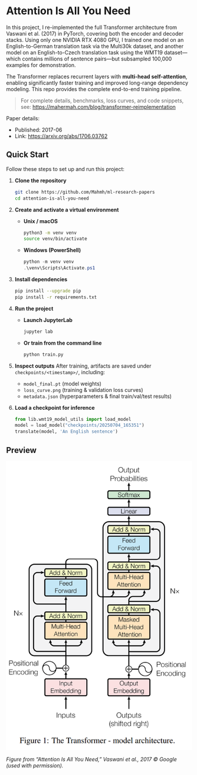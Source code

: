 # Attention Is All You Need
In this project, I re-implemented the full Transformer architecture from Vaswani et al. (2017) in PyTorch, covering both the encoder and decoder stacks. Using only one NVIDIA RTX 4080 GPU, I trained one model on an English-to-German translation task via the Multi30k dataset, and another model on an English-to-Czech translation task using the WMT19 dataset—which contains millions of sentence pairs—but subsampled 100,000 examples for demonstration.

The Transformer replaces recurrent layers with **multi-head self-attention**, enabling significantly faster training and improved long-range dependency modeling. This repo provides the complete end-to-end training pipeline.

> For complete details, benchmarks, loss curves, and code snippets, see: https://mahermah.com/blog/transformer-reimplementation

Paper details:
- Published: 2017-06
- Link: https://arxiv.org/abs/1706.03762

## Quick Start
Follow these steps to set up and run this project:

1. **Clone the repository**

    ```bash
    git clone https://github.com/Mahmh/ml-research-papers
    cd attention-is-all-you-need
    ```

2. **Create and activate a virtual environment**

    - **Unix / macOS**  
      ```bash
      python3 -m venv venv
      source venv/bin/activate
      ```
    - **Windows (PowerShell)**  
      ```powershell
      python -m venv venv
      .\venv\Scripts\Activate.ps1
      ```

3. **Install dependencies**
    ```bash
    pip install --upgrade pip
    pip install -r requirements.txt
    ```

4. **Run the project**
    - **Launch JupyterLab**  
      ```bash
      jupyter lab
      ```
    - **Or train from the command line**  
      ```bash
      python train.py
      ```

5. **Inspect outputs**
    After training, artifacts are saved under `checkpoints/<timestamp>/`, including:
    - `model_final.pt` (model weights)
    - `loss_curve.png` (training & validation loss curves)  
    - `metadata.json` (hyperparameters & final train/val/test results)

6. **Load a checkpoint for inference**

    ```python
    from lib.wmt19_model_utils import load_model
    model = load_model("checkpoints/20250704_165351")
    translate(model, 'An English sentence')
    ```


## Preview

<img src="./thumbnail.png" alt="Transformer architecture – Vaswani et al., 2017">

*Figure from “Attention Is All You Need,” Vaswani et al., 2017 © Google (used with permission).*
